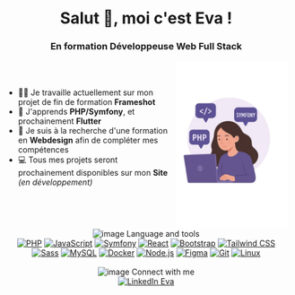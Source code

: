 <h1 align="center">Salut 👋, moi c'est Eva !</h1>
<h3 align="center">En formation Développeuse Web Full Stack</h3>

<div>
  <img align="right" alt="Coding" width="200" src="https://raw.githubusercontent.com/sekhmetbast/sekhmetbast/main/assets/img_profile_git.png" />

<br><br>

- 👩‍💻 Je travaille actuellement sur mon projet de fin de formation **Frameshot**  
- 🌱 J'apprends **PHP/Symfony**, et prochainement **Flutter**  
- 🎯 Je suis à la recherche d'une formation en **Webdesign** afin de compléter mes compétences  
- 💻 Tous mes projets seront prochainement disponibles sur mon **Site** *(en développement)*  

</div>
<br clear="both" />

<div align="center">

<!-- Language and Tools Section -->
<img src="https://capsule-render.vercel.app/api?type=venom&height=50&text=Language%20and%20tools&fontSize=25&color=0:8871e5,100:b678c4" alt="image Language and tools" />

<div>
  <a href="https://www.php.net/" target="_blank"><img src="https://profilinator.rishav.dev/skills-assets/php-original.svg" alt="PHP" height="50" /></a>
  <a href="https://www.javascript.com/" target="_blank"><img src="https://profilinator.rishav.dev/skills-assets/javascript-original.svg" alt="JavaScript" height="50" /></a>
  <a href="https://symfony.com/" target="_blank"><img src="https://profilinator.rishav.dev/skills-assets/symfony_black_03.svg" alt="Symfony" height="50" /></a>
  <a href="https://reactjs.org/" target="_blank"><img src="https://profilinator.rishav.dev/skills-assets/react-original-wordmark.svg" alt="React" height="50" /></a>
  <a href="https://getbootstrap.com/" target="_blank"><img src="https://profilinator.rishav.dev/skills-assets/bootstrap-plain.svg" alt="Bootstrap" height="50" /></a>
  <a href="https://tailwindcss.com/" target="_blank"><img src="https://profilinator.rishav.dev/skills-assets/tailwindcss.svg" alt="Tailwind CSS" height="50" /></a>
  <a href="https://sass-lang.com/" target="_blank"><img src="https://profilinator.rishav.dev/skills-assets/sass-original.svg" alt="Sass" height="50" /></a>
  <a href="https://www.mysql.com/" target="_blank"><img src="https://profilinator.rishav.dev/skills-assets/mysql-original-wordmark.svg" alt="MySQL" height="50" /></a>
  <a href="https://www.docker.com/" target="_blank"><img src="https://profilinator.rishav.dev/skills-assets/docker-original-wordmark.svg" alt="Docker" height="50" /></a>
  <a href="https://nodejs.org/" target="_blank"><img src="https://profilinator.rishav.dev/skills-assets/nodejs-original-wordmark.svg" alt="Node.js" height="50" /></a>
  <a href="https://www.figma.com/" target="_blank"><img src="https://profilinator.rishav.dev/skills-assets/figma-icon.svg" alt="Figma" height="50" /></a>
  <a href="https://git-scm.com/" target="_blank"><img src="https://profilinator.rishav.dev/skills-assets/git-scm-icon.svg" alt="Git" height="50" /></a>
  <a href="https://www.linux.org/" target="_blank"><img src="https://profilinator.rishav.dev/skills-assets/linux-original.svg" alt="Linux" height="50" /></a>
</div>

<!-- Hidden future tools -->
<!--
<a href="https://laravel.com/" target="_blank"><img src="https://profilinator.rishav.dev/skills-assets/laravel-plain-wordmark.svg" alt="Laravel" height="50" /></a>
<a href="https://flutter.dev/" target="_blank"><img src="https://profilinator.rishav.dev/skills-assets/flutterio-icon.svg" alt="Flutter" height="50" /></a>
<a href="https://wordpress.com/" target="_blank"><img src="https://profilinator.rishav.dev/skills-assets/wordpress.png" alt="WordPress" height="50" /></a>
-->

<br>

<!-- Connect Section -->
<img src="https://capsule-render.vercel.app/api?type=venom&height=50&text=Socials%20&fontSize=25&color=0:00FFFF,100:1E90FF" alt="image Connect with me"/>

<div align="center">
<a href="https://linkedin.com/in/e-rchd" target="_blank">
  <img src="https://raw.githubusercontent.com/rahuldkjain/github-profile-readme-generator/master/src/images/icons/Social/linked-in-alt.svg" alt="LinkedIn Eva" height="30" width="40" />
</a>
</div>
</div>
